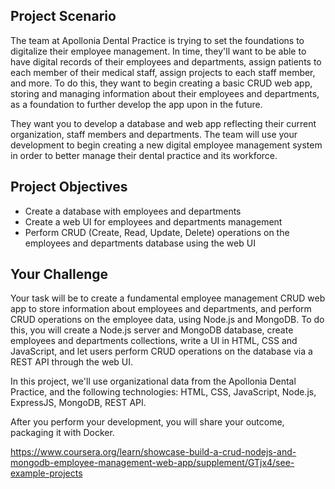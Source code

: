 ## Project Scenario

The team at Apollonia Dental Practice is trying to set the foundations to digitalize their employee management. In time, they'll want to be able to have digital records of their employees and departments, assign patients to each member of their medical staff, assign projects to each staff member, and more. To do this, they want to begin creating a basic CRUD web app, storing and managing information about their employees and departments, as a foundation to further develop the app upon in the future.

They want you to develop a database and web app reflecting their current organization, staff members and departments. The team will use your development to begin creating a new digital employee management system in order to better manage their dental practice and its workforce.

## Project Objectives

* Create a database with employees and departments
* Create a web UI for employees and departments management
* Perform CRUD (Create, Read, Update, Delete) operations on the employees and departments database using the web UI

## Your Challenge

Your task will be to create a fundamental employee management CRUD web app to store information about employees and departments, and perform CRUD operations on the employee data, using Node.js and MongoDB. To do this, you will create a Node.js server and MongoDB database, create employees and departments collections, write a UI in HTML, CSS and JavaScript, and let users perform CRUD operations on the database via a REST API through the web UI.

In this project, we'll use organizational data from the Apollonia Dental Practice, and the following technologies: HTML, CSS, JavaScript, Node.js, ExpressJS, MongoDB, REST API.

After you perform your development, you will share your outcome, packaging it with Docker.

<https://www.coursera.org/learn/showcase-build-a-crud-nodejs-and-mongodb-employee-management-web-app/supplement/GTjx4/see-example-projects>
